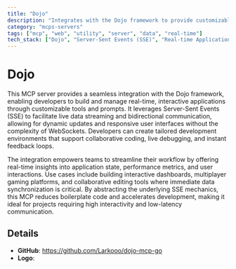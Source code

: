```yaml
---
title: "Dojo"
description: "Integrates with the Dojo framework to provide customizable tools and prompts for real-time, interactive development environments using Server-Sent Events."
category: "mcps-servers"
tags: ["mcp", "web", "utility", "server", "data", "real-time"]
tech_stack: ["Dojo", "Server-Sent Events (SSE)", "Real-time Applications", "Interactive Development Environments"]
---
```


# Dojo

This MCP server provides a seamless integration with the Dojo framework, enabling developers to build and manage real-time, interactive applications through customizable tools and prompts. It leverages Server-Sent Events (SSE) to facilitate live data streaming and bidirectional communication, allowing for dynamic updates and responsive user interfaces without the complexity of WebSockets. Developers can create tailored development environments that support collaborative coding, live debugging, and instant feedback loops.

The integration empowers teams to streamline their workflow by offering real-time insights into application state, performance metrics, and user interactions. Use cases include building interactive dashboards, multiplayer gaming platforms, and collaborative editing tools where immediate data synchronization is critical. By abstracting the underlying SSE mechanics, this MCP reduces boilerplate code and accelerates development, making it ideal for projects requiring high interactivity and low-latency communication.

## Details

- **GitHub**: https://github.com/Larkooo/dojo-mcp-go
- **Logo**: 
